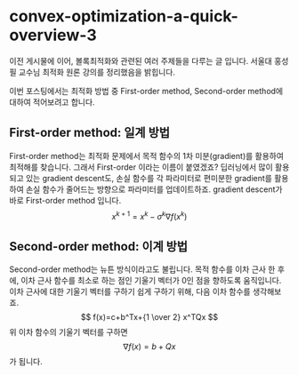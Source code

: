 # convex-optimization-a-quick-overview-3
이전 게시물에 이어, 볼록최적화와 관련된 여러 주제들을 다루는 글 입니다. 서울대 홍성필 교수님 최적화 원론 강의를 정리했음을 밝힙니다.

이번 포스팅에서는 최적화 방법 중 First-order method, Second-order method에 대하여 적어보려고 합니다.
## First-order method: 일계 방법
First-order method는 최적화 문제에서 목적 함수의 1차 미분(gradient)를 활용하여 최적해를 찾습니다. 그래서 First-order 이라는 이름이 붙였겠죠? 딥러닝에서 많이 활용되고 있는 gradient descent도, 손실 함수를 각 파라미터로 편미분한 gradient를 활용하여 손실 함수가 줄어드는 방향으로 파라미터를 업데이트하죠.  gradient descent가 바로 First-order method 입니다.
$$
x^{k+1}=x^{k}-\sigma^{k}{\nabla f(x^k)}
$$
## Second-order method: 이계 방법
Second-order method는 뉴튼 방식이라고도 불립니다. 목적 함수를 이차 근사 한 후에, 이차 근사 함수를 최소로 하는 점인 기울기 벡터가 0인 점을 향하도록 움직입니다.
이차 근사에 대한 기울기 벡터를 구하기 쉽게 구하기 위해, 다음 이차 함수를 생각해보죠.
$$
f(x)=c+b^Tx+{1 \over 2} x^TQx
$$
위 이차 함수의 기울기 벡터를 구하면
$$
\nabla f(x)=b+Qx
$$
가 됩니다.

<!--stackedit_data:
eyJoaXN0b3J5IjpbLTIwNjg0MTA5NTAsLTY4ODI1MTI5Niw5Nz
EzOTMwMTgsMzExMjU5ODMzLDIwMTM2MDY5MDMsOTczNzY5NzA2
XX0=
-->